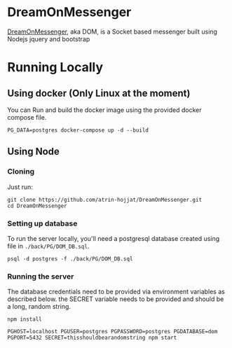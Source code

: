 # DreamOnMessenger
[DreamOnMessenger](https://old.dom.atrin-hojjat.com), aka DOM, is a Socket based messenger built using Nodejs jquery and bootstrap

# Running Locally
## Using docker (Only Linux at the moment)
You can Run and build the docker image using the provided docker compose file.
```
PG_DATA=postgres docker-compose up -d --build
```

## Using Node
### Cloning
Just run:
```
git clone https://github.com/atrin-hojjat/DreamOnMessenger.git
cd DreamOnMessenger
```
### Setting up database
To run the server locally, you'll need a postgresql database created using file in `./back/PG/DOM_DB.sql`.
```
psql -d postgres -f ./back/PG/DOM_DB.sql
```

### Running the server
The database credentials need to be provided via environment variables as described below.
the SECRET variable needs to be provided and should be a long, random string.
```
npm install

PGHOST=localhost PGUSER=postgres PGPASSWORD=postgres PGDATABASE=dom PGPORT=5432 SECRET=thisshouldbearandomstring npm start
```
